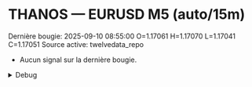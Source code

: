 # THANOS — EURUSD M5 (auto/15m)
Dernière bougie: 2025-09-10 08:55:00  O=1.17061  H=1.17070  L=1.17041  C=1.17051
Source active: twelvedata_repo

- Aucun signal sur la dernière bougie.

<details><summary>Debug</summary>

- TD_API_KEY manquant.

</details>